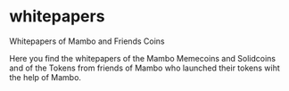 # whitepapers
Whitepapers of Mambo and Friends Coins

Here you find the whitepapers of the Mambo Memecoins and Solidcoins
and of the Tokens from friends of Mambo who launched their tokens wiht the help of Mambo.
